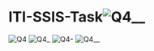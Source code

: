 # ITI-SSIS-Task![Q4__](https://github.com/karimsheriff/ITI-SSIS-Task/assets/117602315/45912635-5d2b-4e1f-a77b-509c8c57effb)
![Q4](https://github.com/karimsheriff/ITI-SSIS-Task/assets/117602315/1b04a198-0dbb-4bd5-b439-fe0792913d51)
![Q4_](https://github.com/karimsheriff/ITI-SSIS-Task/assets/117602315/12b76025-af20-4473-b6e4-52ca4059c2da)
![Q4-](https://github.com/karimsheriff/ITI-SSIS-Task/assets/117602315/3762e7ce-91bc-4d62-8fec-240ddae50b5d)
![Q4__](https://github.com/karimsheriff/ITI-SSIS-Task/assets/117602315/1411d956-e0b7-4324-8f00-96c77ebd3cd8)
